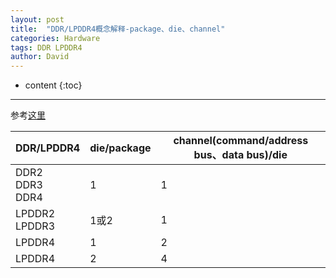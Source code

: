 ```yaml
---
layout: post
title:  "DDR/LPDDR4概念解释-package、die、channel"
categories: Hardware
tags: DDR LPDDR4
author: David
---
```


* content
{:toc}

---
参考[这里](https://www.jedec.org/sites/default/files/files/Marc_Greenberg_Mobile_and_IOT.pdf)


| DDR/LPDDR4 | die/package | channel(command/address bus、data bus)/die |
|---|---|---|
| DDR2<br>DDR3<br>DDR4 | 1 | 1 |
| LPDDR2<br>LPDDR3<br> | 1或2 | 1 |
| LPDDR4 | 1 | 2 |
| LPDDR4 | 2 | 4 |
